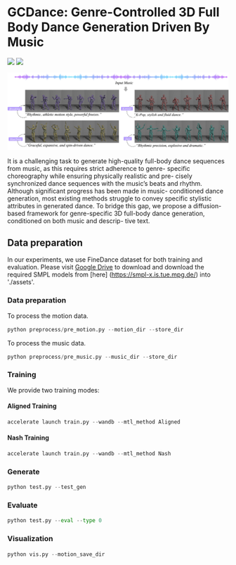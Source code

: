 # GCDance: Genre-Controlled 3D Full Body Dance Generation Driven By Music


<a href='https://xinranliu7715.github.io/gcdance/'><img src='https://img.shields.io/badge/Project-Page-Green'></a> 
<a href='https://arxiv.org/abs/2502.18309'><img src='https://img.shields.io/badge/ArXiv-2502.18309-red'></a> 

![GCDance cover](images/top-1.jpg)

It is a challenging task to generate high-quality full-body dance
sequences from music, as this requires strict adherence to genre-
specific choreography while ensuring physically realistic and pre-
cisely synchronized dance sequences with the music’s beats and
rhythm. Although significant progress has been made in music-
conditioned dance generation, most existing methods struggle to
convey specific stylistic attributes in generated dance. To bridge this
gap, we propose a diffusion-based framework for genre-specific 3D
full-body dance generation, conditioned on both music and descrip-
tive text.




## Data preparation

In our experiments, we use FineDance dataset for both training and evaluation. Please visit [Google Drive](https://drive.google.com/file/d/1zQvWG9I0H4U3Zrm8d_QD_ehenZvqfQfS/view?usp=sharing) to download and download the required SMPL models from [here] (https://smpl-x.is.tue.mpg.de/) into './assets'.

### Data preparation
To process the motion data.
```python
python preprocess/pre_motion.py --motion_dir --store_dir
```
To process the music data.
```python 
python preprocess/pre_music.py --music_dir --store_dir
```


### Training
We provide two training modes:
#### Aligned Training
```python
accelerate launch train.py --wandb --mtl_method Aligned
```
#### Nash Training
```python
accelerate launch train.py --wandb --mtl_method Nash
```

### Generate

```python
python test.py --test_gen
```
### Evaluate

```python
python test.py --eval --type 0
```

### Visualization
```python
python vis.py --motion_save_dir 
```
